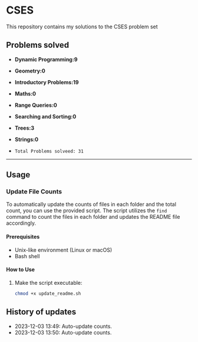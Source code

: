 # CSES

This repository contains my solutions to the CSES problem set

## Problems solved

- **Dynamic Programming:9** *<number of files>*
- **Geometry:0** *<number of files>*
- **Introductory Problems:19** *<number of files>*
- **Maths:0** *<number of files>*
- **Range Queries:0** *<number of files>*
- **Searching and Sorting:0** *<number of files>*
- **Trees:3** *<number of files>*
- **Strings:0** *<number of files>*

- `Total Problems solveed: 31` *<sum of all files>*

---

## Usage

### Update File Counts

To automatically update the counts of files in each folder and the total count, you can use the provided script. The script utilizes the `find` command to count the files in each folder and updates the README file accordingly.

#### Prerequisites

- Unix-like environment (Linux or macOS)
- Bash shell

#### How to Use

1. Make the script executable:

   ```bash
   chmod +x update_readme.sh
   
  ## History of updates 
- 2023-12-03 13:49: Auto-update counts.
- 2023-12-03 13:50: Auto-update counts.
